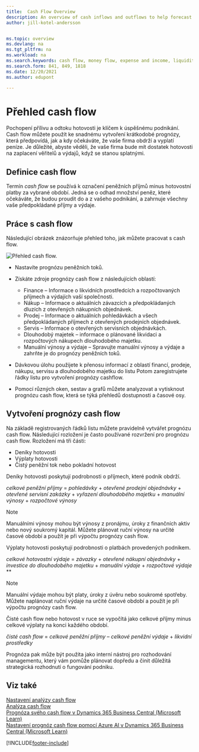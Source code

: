 ```yaml
---
title:  Cash Flow Overview
description: An overview of cash inflows and outflows to help forecast money to be received and payed out.
author: jill-kotel-andersson


ms.topic: overview
ms.devlang: na
ms.tgt_pltfrm: na
ms.workload: na
ms.search.keywords: cash flow, money flow, expense and income, liquidity, cash receipts minus cash payments
ms.search.form: 841, 849, 1818
ms.date: 12/20/2021
ms.author: edupont

---
```


# Přehled cash flow

Pochopení přílivu a odtoku hotovosti je klíčem k úspěšnému podnikání. Cash flow můžete použít ke snadnému vytvoření krátkodobé prognózy, která předpovídá, jak a kdy očekáváte, že vaše firma obdrží a vyplatí peníze. Je důležité, abyste věděli, že vaše firma bude mít dostatek hotovosti na zaplacení věřitelů a výdajů, když se stanou splatnými.

## Definice cash flow

Termín *cash flow* se používá k označení peněžních příjmů minus hotovostní platby za vybrané období. Jedná se o odhad množství peněz, které očekáváte, že budou proudit do a z vašeho podnikání, a zahrnuje všechny vaše předpokládané příjmy a výdaje.

## Práce s cash flow

Následující obrázek znázorňuje přehled toho, jak můžete pracovat s cash flow.

![Přehled cash flow.](media/finance_cash_flow_overview.png " Přehled cash flow")

- Nastavíte prognózu peněžních toků.

- Získáte zdroje prognózy cash flow z následujících oblastí:

   - Finance – Informace o likvidních prostředcích a rozpočtovaných příjmech a výdajích vaší společnosti.
   - Nákup – Informace o aktuálních závazcích a předpokládaných dluzích z otevřených nákupních objednávek.
   - Prodej – Informace o aktuálních pohledávkách a všech předpokládaných příjmech z otevřených prodejních objednávek.
   - Servis – Informace o otevřených servisních objednávkách.
   - Dlouhodobý majetek – informace o plánované likvidaci a rozpočtových nákupech dlouhodobého majetku.
   - Manuální výnosy a výdaje – Spravujte manuální výnosy a výdaje a zahrňte je do prognózy peněžních toků.
- Dávkovou úlohu použijete k přenosu informací z oblastí financí, prodeje, nákupu, servisu a dlouhodobého majetku do listu Potom zaregistrujete řádky listu pro vytvoření prognózy cashflow.
- Pomocí různých oken, sestav a grafů můžete analyzovat a vytisknout prognózu cash flow, která se týká přehledů dostupnosti a časové osy.

## Vytvoření prognózy cash flow

Na základě registrovaných řádků listu můžete pravidelně vytvářet prognózu cash flow. Následující rozložení je často používané rozvržení pro prognózu cash flow. Rozložení má tři části:

- Deníky hotovosti
- Výplaty hotovosti
- Čistý peněžní tok nebo pokladní hotovost

Deníky hotovosti poskytují podrobnosti o příjmech, které podnik obdrží.

*celkové peněžní příjmy* = *pohledávky* + *otevřené prodejní objednávky* + *otevřené servisní zakázky* + *vyřazení dlouhodobého majetku* + *manuální výnosy* + *rozpočtové výnosy*

> [!NOTE]
> Manuálními výnosy mohou být výnosy z pronájmu, úroky z finančních aktiv nebo nový soukromý kapitál. Můžete plánovat ruční výnosy na určité časové období a použít je při výpočtu prognózy cash flow.

Výplaty hotovosti poskytují podrobnosti o platbách provedených podnikem.

*celkové hotovostní výdaje* = *závazky* + *otevřené nákupní objednávky* + *investice do dlouhodobého majetku* + *manuální výdaje* + *rozpočtové výdaje* **

> [!NOTE]
> Manuální výdaje mohou být platy, úroky z úvěru nebo soukromé spotřeby. Můžete naplánovat ruční výdaje na určité časové období a použít je při výpočtu prognózy cash flow.

Čisté cash flow nebo hotovost v ruce se vypočítá jako celkové příjmy minus celkové výplaty na konci každého období.

*čisté cash flow* = *celkové peněžní příjmy* – *celkové peněžní výdaje* + *likvidní prostředky*

Prognóza pak může být použita jako interní nástroj pro rozhodování managementu, který vám pomůže plánovat dopředu a činit důležitá strategická rozhodnutí o fungování podniku.

## Viz také

[Nastavení analýzy cash flow](finance-setup-cash-flow-analyses.md)    
[Analýza cash flow](finance-analyze-cash-flow.md)    
[Prognóza svého cash flow v Dynamics 365 Business Central (Microsoft Learn)](/learn/modules/forecast-cash-flow-dynamics-365-business-central/index)    
[Nastavení prognóz cash flow pomocí Azure AI v Dynamics 365 Business Central (Microsoft Learn)](/learn/modules/setup-cash-flow-forecasts/)  

[!INCLUDE[footer-include](includes/footer-banner.md)]
